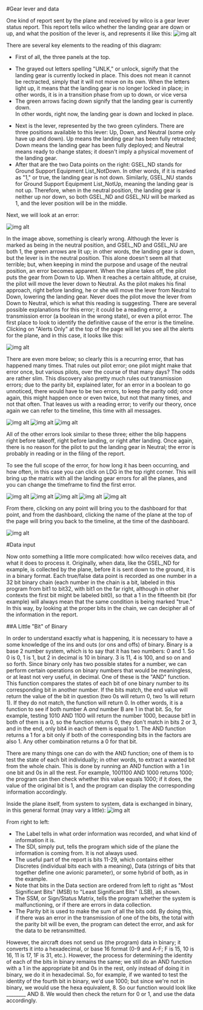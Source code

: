 #Gear lever and data

One kind of report sent by the plane and received by wilco is a gear lever status report.  This report tells wilco whether the landing gear are down or up, and what the position of the lever is, and represents it like this:
![img alt](https://github.com/flightwatching/wilco-api/blob/master/docs/UsersManual/img/Gearlever_01.PNG)

There are several key elements to the reading of this diagram:
* First of all, the three panels at the top.  
 - The grayed out letters spelling "UNLK," or unlock, signify that the landing gear is currently locked in place.  This does not mean it cannot be rectracted, simply that it will not move on its own.  When the letters light up, it means that the landing gear is no longer locked in place; in other words, it is in a transition phase from up to down, or vice versa
 - The green arrows facing down signify that the landing gear is currently down.  
In other words, right now, the landing gear is down and locked in place.
* Next is the lever, represented by the two green cylinders.  There are three positions available to this lever: Up, Down, and Neutral (some only have up and down).  Up means the landing gear has been fully retracted; Down means the landing gear has been fully deployed; and Neutral means ready to change states; it doesn't imply a physical movement of the landing gear.  
* After that are the two Data points on the right: GSEL_ND stands for Ground Support Equipment List_NotDown.  In other words, if it is marked as "1," or true, the landing gear is not down.  Similarly, GSEL_NU stands for Ground Support Equipment List_NotUp, meaning the landing gear is not up.  Therefore, when in the neutral position, the landing gear is neither up nor down, so both GSEL_ND and GSEL_NU will be marked as 1, and the lever position will be in the middle.

Next, we will look at an error: 

![img alt](https://github.com/flightwatching/wilco-api/blob/master/docs/UsersManual/img/Gearlever_02.PNG)

In the image above, something is clearly wrong.  Although the lever is marked as being in the neutral position, and GSEL_ND and GSEL_NU are both 1, the green arrows are lit up; in other words, the landing gear is down, but the lever is in the neutral position.  This alone doesn't seem all that terrible; but, when keeping in mind the purpose and usage of the neutral position, an error becomes apparent.  When the plane takes off, the pilot puts the gear from Down to Up.  When it reaches a certain altitude, at cruise, the pilot will move the lever down to Neutral.  As the pilot makes his final approach, right before landing, he or she will move the lever from Neutral to Down, lowering the landing gear.  Never does the pilot move the lever from Down to Neutral, which is what this reading is suggesting.  There are several possible explanations for this error; it could be a reading error, a transmission error (a boolean in the wrong state), or even a pilot error.  The first place to look to identify the definitive cause of the error is the timeline.  Clicking on "Alerts Only" at the top of the page will let you see all the alerts for the plane, and in this case, it looks like this: 

![img alt](https://github.com/flightwatching/wilco-api/blob/master/docs/UsersManual/img/Error_04.PNG)

There are even more below; so clearly this is a recurring error, that has happened many times.  That rules out pilot error; one pilot might make that error once, but various pilots, over the course of that many days?  The odds are rather slim.  This discovery also pretty much rules out transmission errors; due to the parity bit, explained later, for an error in a boolean to go unnoticed, there would have to be two errors, to keep the parity odd; once again, this might happen once or even twice, but not that many times, and not that often.  That leaves us with a reading error; to verify our theory, once again we can refer to the timeline, this time with all messages.  

![img alt](https://github.com/flightwatching/wilco-api/blob/master/docs/UsersManual/img/Error_02.PNG)
![img alt](https://github.com/flightwatching/wilco-api/blob/master/docs/UsersManual/img/Error_01.PNG)
![img alt](https://github.com/flightwatching/wilco-api/blob/master/docs/UsersManual/img/Error_05.PNG)

All of the other errors look similar to these three; either the blip happens right before takeoff, right before landing, or right after landing.  Once again, there is no reason for the pilot to put the landing gear in Neutral; the error is probably in reading or in the filing of the report.  

To see the full scope of the error, for how long it has been occurring, and how often, in this case you can click on LDG in the top right corner.  This will bring up the matrix with all the landing gear errors for all the planes, and you can change the timeframe to find the first error.  

![img alt](https://github.com/flightwatching/wilco-api/blob/master/docs/UsersManual/img/Matrix_01.PNG) 
![img alt](https://github.com/flightwatching/wilco-api/blob/master/docs/UsersManual/img/Date_01.PNG)
![img alt](https://github.com/flightwatching/wilco-api/blob/master/docs/UsersManual/img/Matrix_02.PNG) 
![img alt](https://github.com/flightwatching/wilco-api/blob/master/docs/UsersManual/img/Gearerrorplot.PNG)
![img alt](https://github.com/flightwatching/wilco-api/blob/master/docs/UsersManual/img/Gearerrorplot_02.PNG)

From there, clicking on any point will bring you to the dashboard for that point, and from the dashboard, clicking the name of the plane at the top of the page will bring you back to the timeline, at the time of the dashboard.  

![img alt](https://github.com/flightwatching/wilco-api/blob/master/docs/UsersManual/img/Gearlever_03.PNG)

#Data input

Now onto something a little more complicated: how wilco receives data, and what it does to process it.  Originally, when data, like the GSEL_ND for example, is collected by the plane, before it is sent down to the ground, it is in a binary format.  Each true/false data point is recorded as one number in a 32 bit binary chain (each number in the chain is a bit, labeled in this program from bit1 to bit32, with bit1 on the far right, although in other contexts the first bit might be labeled bit0), so that a 1 in the fifteenth bit (for example) will always mean that the same condition is being marked "true."  In this way, by looking at the proper bits in the chain, we can decipher all of the information in the report.  

##A Little "Bit" of Binary

In order to understand exactly what is happening, it is necessary to have a some knowledge of the ins and outs (or ons and offs) of binary.  Binary is a base 2 number system, which is to say that it has two numbers: 0 and 1.  So 0 is 0, 1 is 1, but 2 in decimal is 10 in binary.  3 is 11, 4 is 100, and so on and so forth.  Since binary only has two possible states for a number, we can perform certain operations on binary numbers that would be meaningless, or at least not very useful, in decimal.  One of these is the "AND" function.  This function compares the states of each bit of one binary number to its corresponding bit in another number.  If the bits match, the end value will return the value of the bit in question (two 0s will return 0, two 1s will return 1).  If they do not match, the function will return 0.  In other words, it is a function to see if both number A *and* number B are 1 in that bit.  So, for example, testing 1010 AND 1100 will return the number 1000, because bit1 in both of them is a 0, so the function returns 0, they don't match in bits 2 or 3, and in the end, only bit4 in each of them is equal to 1.  The AND function returns a 1 for a bit only if both of the corresponding bits in the factors are also 1.  Any other combination returns a 0 for that bit.  

There are many things one can do with the AND function; one of them is to test the state of each bit individually; in other words, to extract a wanted bit from the whole chain.  This is done by running an AND function with a 1 in one bit and 0s in all the rest.  For example, 1001100 AND 1000 returns 1000; the program can then check whether this value equals 1000; if it does, the value of the original bit is 1, and the program can display the corresponding information accordingly.  

Inside the plane itself, from system to system, data is exchanged in binary, in this general format (may vary a little):
![img alt](https://github.com/flightwatching/wilco-api/blob/master/docs/UsersManual/img/BCDformat.PNG)

From right to left: 
* The Label tells in what order information was recorded, and what kind of information it is.  
* The SDI, simply put, tells the program which side of the plane the information is coming from.  It is not always used.
* The useful part of the report is bits 11-29, which contains either Discretes (individual bits each with a meaning), Data (strings of bits that together define one avionic parameter), or some hybrid of both, as in the example.  
* Note that bits in the Data section are ordered from left to right as "Most Significant Bits" (MSB) to "Least Significant Bits" (LSB), as shown.  
* The SSM, or Sign/Status Matrix, tells the program whether the system is malfunctioning, or if there are errors in data collection.  
* The Parity bit is used to make the sum of all the bits odd.  By doing this, if there was an error in the transmission of one of the bits, the total with the parity bit will be even, the program can detect the error, and ask for the data to be retransmitted.  

However, the aircraft does not send us (the program) data in binary; it converts it into a hexadecimal, or base 16 format (0-9 and A-F; F is 15, 10 is 16, 11 is 17, 1F is 31, etc.).  However, the process for determining the identity of each of the bits in binary remains the same; we still do an AND function with a 1 in the appropriate bit and 0s in the rest, only instead of doing it in binary, we do it in hexadecimal.  So, for example, if we wanted to test the identity of the fourth bit in binary, we'd use 1000; but since we're not in binary, we would use the hexa equivalent, 8.  So our function would look like ________ AND 8.  We would then check the return for 0 or 1, and use the data accordingly.   






